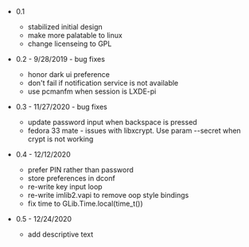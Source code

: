* 0.1

    * stabilized initial design
    * make more palatable to linux
    * change licenseing to GPL

* 0.2 - 9/28/2019 - bug fixes

    * honor dark ui preference
    * don't fail if notification service is not available
    * use pcmanfm when session is LXDE-pi

* 0.3 - 11/27/2020 - bug fixes

    * update password input when backspace is pressed
    * fedora 33 mate - issues with libxcrypt. Use param --secret when crypt is not working

* 0.4 - 12/12/2020

    * prefer PIN rather than password
    * store preferences in dconf
    * re-write key input loop
    * re-write imlib2.vapi to remove oop style bindings
    * fix time to GLib.Time.local(time_t())

* 0.5 - 12/24/2020

    * add descriptive text